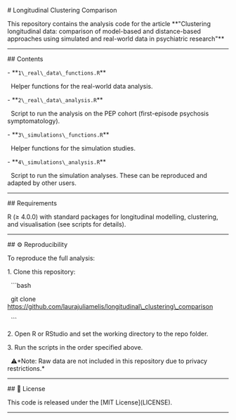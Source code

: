 \# Longitudinal Clustering Comparison



This repository contains the analysis code for the article \*\*"Clustering longitudinal data: comparison of model-based and distance-based approaches using simulated and real-world data in psychiatric research"\*\*



---



\## Contents



\- \*\*`1\_real\_data\_functions.R`\*\*  

&nbsp; Helper functions for the real-world data analysis.  



\- \*\*`2\_real\_data\_analysis.R`\*\*  

&nbsp; Script to run the analysis on the PEP cohort (first-episode psychosis symptomatology).  



\- \*\*`3\_simulations\_functions.R`\*\*  

&nbsp; Helper functions for the simulation studies.  



\- \*\*`4\_simulations\_analysis.R`\*\*  

&nbsp; Script to run the simulation analyses. These can be reproduced and adapted by other users.  



---



\## Requirements



R (≥ 4.0.0) with standard packages for longitudinal modelling, clustering, and visualisation (see scripts for details).  



---



\## ⚙️ Reproducibility



To reproduce the full analysis:



1\. Clone this repository:

&nbsp;  ```bash

&nbsp;  git clone https://github.com/laurajuliamelis/longitudinal\_clustering\_comparison

&nbsp;  ```



2\. Open R or RStudio and set the working directory to the repo folder.



3\. Run the scripts in the order specified above.



&nbsp;	⚠️\*Note: Raw data are not included in this repository due to privacy restrictions.\*



---



\## 📄 License



This code is released under the \[MIT License](LICENSE).



---

